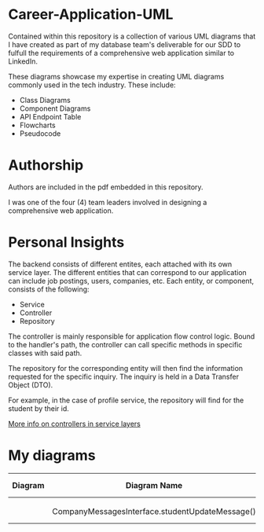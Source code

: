 # Career-Application-UML

Contained within this repository is a collection of various UML diagrams that
I have created as part of my database team's deliverable for our SDD to fulfull
the requirements of a comprehensive web application similar to LinkedIn.

These diagrams showcase my expertise in creating UML diagrams commonly used in the tech industry.
These include:
- Class Diagrams
- Component Diagrams
- API Endpoint Table
- Flowcharts
- Pseudocode

# Authorship

Authors are included in the pdf embedded in this repository.

I was one of the four (4) team leaders involved in designing a comprehensive web application.

# Personal Insights

The backend consists of different entites, each attached with its own service layer.
The different entities that can correspond to our application can include job postings, users, companies, etc. 
Each entity, or component, consists of the following:

- Service
- Controller 
- Repository

The controller is mainly responsible for application flow control logic. Bound to the handler's path,
the controller can call specific methods in specific classes with said path.

The repository for the corresponding entity will then find the information requested for the specific inquiry.
The inquiry is held in a Data Transfer Object (DTO).

For example, in the case of profile service, the repository will find for the student by their id.

[More info on controllers in service layers](https://learn.microsoft.com/en-us/aspnet/mvc/overview/older-versions-1/models-data/validating-with-a-service-layer-cs)

# My diagrams

| Diagram | Diagram Name | Diagram Type | Purpose |
| ----------- | ----------- | ----------- | ----------- |
|  |  |  |  |
|  | CompanyMessagesInterface.studentUpdateMessage() | Pseudocode | Describe the algorithm of studentUpdateMessage() |
